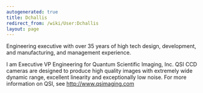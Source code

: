 ```yaml
---
autogenerated: true
title: Dchallis
redirect_from: /wiki/User:Dchallis
layout: page
---
```


Engineering executive with over 35 years of high tech design,
development, and manufacturing, and management experience.

I am Executive VP Engineering for Quantum Scientific Imaging, Inc. QSI
CCD cameras are designed to produce high quality images with extremely
wide dynamic range, excellent linearity and exceptionally low noise. For
more information on QSI, see <http://www.qsimaging.com>
